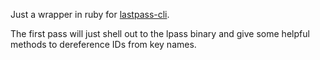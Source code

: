 Just a wrapper in ruby for [lastpass-cli]( https://github.com/lastpass/lastpass-cli).

The first pass will just shell out to the lpass binary and give some helpful methods to dereference IDs from key names.
